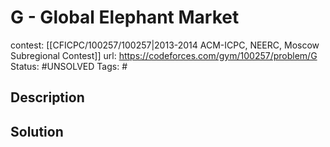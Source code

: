 # G - Global Elephant Market

contest: [[CFICPC/100257/100257|2013-2014 ACM-ICPC, NEERC, Moscow Subregional Contest]]
url: https://codeforces.com/gym/100257/problem/G
Status: #UNSOLVED
Tags: #

## Description

## Solution

